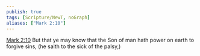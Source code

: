```yaml
---
publish: true
tags: [Scripture/NewT, noGraph]
aliases: ["Mark 2:10"]
---
```

[Mark 2:10](https://churchofjesuschrist.org/study/scriptures/nt/mark/2?lang=eng&id=p10#p10) But that ye may know that the Son of man hath power on earth to forgive sins, (he saith to the sick of the palsy,)
